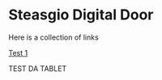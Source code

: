 # Steasgio Digital Door

Here is a collection of links 

[Test 1](http://www.repubblica.it)

TEST DA TABLET

